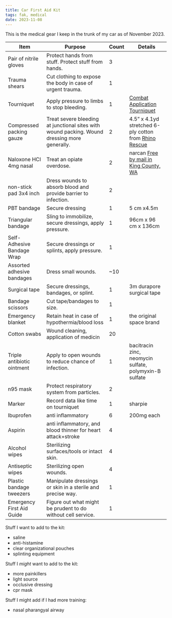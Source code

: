```yaml
---
title: Car First Aid Kit
tags: fak, medical
date: 2023-11-08
---
```


This is the medical gear I keep in the trunk of my car as of November 2023.

| Item | Purpose | Count | Details |
| --- | --- | --- | --- |
| Pair of nitrile gloves | Protect hands from stuff. Protect stuff from hands. | 3 |  |
| Trauma shears | Cut clothing to expose the body in case of urgent trauma. | 1 |  |
| Tourniquet | Apply pressure to limbs to stop bleeding. | 1 | [Combat Application Tourniquet](https://www.bleedingkits.org/all-products/tourniquet-combat-application-org-acs.html) |
| Compressed packing gauze | Treat severe bleeding at junctional sites with wound packing. Wound dressing more generally. | 2 | 4.5” x 4.1yd stretched 6-ply cotton from [Rhino Rescue](https://www.amazon.com/gp/product/B09GXFFRGZ/ref=ppx_od_dt_b_asin_title_s00?ie=UTF8&psc=1) |
| Naloxone HCI 4mg nasal | Treat an opiate overdose. | 2 | narcan [Free by mail in King County, WA](https://www.kelley-ross.com/services/naloxone/king-county-naloxone-access/) |
| non-stick pad 3x4 inch | Dress wounds to absorb blood and provide barrier to infection. | 2 |  |
| PBT bandage | Secure dressing | 1 | 5 cm x4.5m  |
| Triangular bandage | Sling to immobilize, secure dressings, apply pressure. | 1 | 96cm x 96 cm x 136cm |
| Self-Adhesive Bandage Wrap | Secure dressings or splints, apply pressure. | 1 |  |
| Assorted adhesive bandages | Dress small wounds. | ~10 |  |
| Surgical tape | Secure dressings, bandages, or splint. | 1 | 3m durapore surgical tape |
| Bandage scissors | Cut tape/bandages to size. | 1 |  |
| Emergency blanket | Retain heat in case of hypothermia/blood loss | 1 | the original space brand |
| Cotton swabs | Wound cleaning, application of medicin | 20 |  |
| Triple antibiotic ointment | Apply to open wounds to reduce chance of infection. | 1 | bacitracin zinc, neomycin sulfate, polymyxin-B sulfate |
| n95 mask | Protect respiratory system from particles. | 2 |  |
| Marker | Record data like time on tourniquet | 1 | sharpie |
| Ibuprofen | anti inflammatory | 6 | 200mg each |
| Aspirin | anti inflammatory, and blood thinner for heart attack+stroke | 4 |  |
| Alcohol wipes | Sterilizing surfaces/tools or intact skin. | 4 |  |
| Antiseptic wipes | Sterilizing open wounds. | 4 |  |
| Plastic bandage tweezers | Manipulate dressings or skin in a sterile and precise way. | 1 |  |
| Emergency First Aid Guide | Figure out what might be prudent to do without cell service. | 1 |  |

Stuff I want to add to the kit:

- saline
- anti-histamine
- clear organizational pouches
- splinting equipment

Stuff I *might* want to add to the kit:

- more painkillers
- light source
- occlusive dressing
- cpr mask

Stuff I might add if I had more training:

- nasal pharangyal airway
